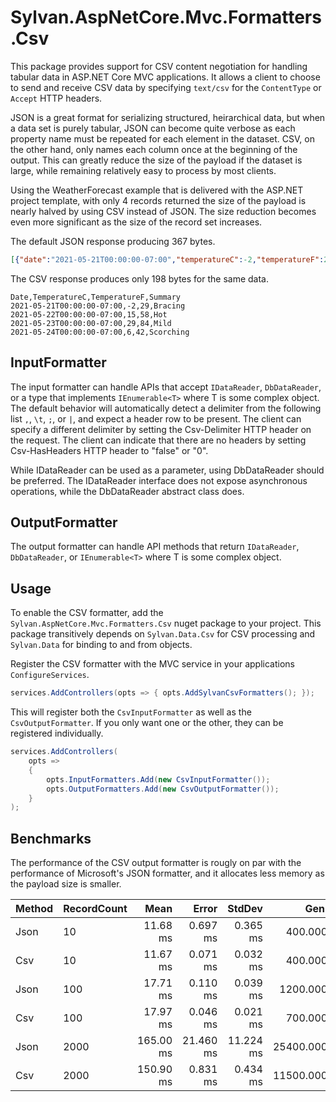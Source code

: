 # Sylvan.AspNetCore.Mvc.Formatters.Csv

This package provides support for CSV content negotiation for handling tabular data in ASP.NET Core MVC applications.
It allows a client to choose to send and receive CSV data by specifying `text/csv` for the `ContentType` or `Accept` HTTP headers.

JSON is a great format for serializing structured, heirarchical data, but when a data set is purely tabular, JSON can become quite verbose as each property name must be repeated for each element in the dataset. CSV, on the other hand, only names each column once at the beginning of the output. This can greatly reduce the size of the payload if the dataset is large, while remaining relatively easy to process by most clients.

Using the WeatherForecast example that is delivered with the ASP.NET project template, with only 4 records returned the size of the payload is nearly halved by using CSV instead of JSON. The size reduction becomes even more significant as the size of the record set increases.

The default JSON response producing 367 bytes.

```JSON
[{"date":"2021-05-21T00:00:00-07:00","temperatureC":-2,"temperatureF":29,"summary":"Bracing"},{"date":"2021-05-22T00:00:00-07:00","temperatureC":15,"temperatureF":58,"summary":"Hot"},{"date":"2021-05-23T00:00:00-07:00","temperatureC":29,"temperatureF":84,"summary":"Mild"},{"date":"2021-05-24T00:00:00-07:00","temperatureC":6,"temperatureF":42,"summary":"Scorching"}]
```

The CSV response produces only 198 bytes for the same data.

```CSV
Date,TemperatureC,TemperatureF,Summary
2021-05-21T00:00:00-07:00,-2,29,Bracing
2021-05-22T00:00:00-07:00,15,58,Hot
2021-05-23T00:00:00-07:00,29,84,Mild
2021-05-24T00:00:00-07:00,6,42,Scorching
```

## InputFormatter

The input formatter can handle APIs that accept `IDataReader`, `DbDataReader`, or a type that implements `IEnumerable<T>` where T is some complex object. The default behavior will automatically detect a delimiter from the following list `,`, `\t`, `;`, or `|`, and expect a header row to be present. The client can specify a different delimiter by setting the Csv-Delimiter HTTP header on the request. The client can indicate that there are no headers by setting Csv-HasHeaders HTTP header to "false" or "0".

While IDataReader can be used as a parameter, using DbDataReader should be preferred. The IDataReader interface does not expose asynchronous operations, while the DbDataReader abstract class does.

## OutputFormatter

The output formatter can handle API methods that return `IDataReader`, `DbDataReader`, or `IEnumerable<T>` where T is some complex object.

## Usage

To enable the CSV formatter, add the `Sylvan.AspNetCore.Mvc.Formatters.Csv` nuget package to your project. This package transitively depends on `Sylvan.Data.Csv` for CSV processing and `Sylvan.Data` for binding to and from objects.

Register the CSV formatter with the MVC service in your applications `ConfigureServices`.

```C#
services.AddControllers(opts => { opts.AddSylvanCsvFormatters(); });
```

This will register both the `CsvInputFormatter` as well as the `CsvOutputFormatter`. If you only want one or the other, they can be registered individually.

```C#
services.AddControllers(
    opts =>
    {
        opts.InputFormatters.Add(new CsvInputFormatter());
        opts.OutputFormatters.Add(new CsvOutputFormatter());
    }
);
```

## Benchmarks

The performance of the CSV output formatter is rougly on par with the performance of Microsoft's JSON formatter, and it allocates less memory as the payload size is smaller.

| Method | RecordCount |      Mean |     Error |    StdDev |      Gen 0 |      Gen 1 |      Gen 2 | Allocated |
|------- |------------ |----------:|----------:|----------:|-----------:|-----------:|-----------:|----------:|
|   Json |          10 |  11.68 ms |  0.697 ms |  0.365 ms |   400.0000 |          - |          - |      2 MB |
|    Csv |          10 |  11.67 ms |  0.071 ms |  0.032 ms |   400.0000 |          - |          - |      2 MB |
|   Json |         100 |  17.71 ms |  0.110 ms |  0.039 ms |  1200.0000 |          - |          - |      5 MB |
|    Csv |         100 |  17.97 ms |  0.046 ms |  0.021 ms |   700.0000 |          - |          - |      3 MB |
|   Json |        2000 | 165.00 ms | 21.460 ms | 11.224 ms | 25400.0000 | 21800.0000 | 20000.0000 |     90 MB |
|    Csv |        2000 | 150.90 ms |  0.831 ms |  0.434 ms | 11500.0000 |  8900.0000 |  7600.0000 |     40 MB |
